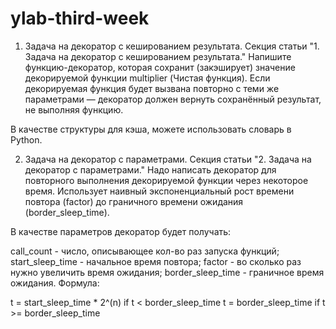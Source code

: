 # ylab-third-week




1. Задача на декоратор с кешированием результата. Секция статьи "1. Задача на декоратор с кешированием результата."
Напишите функцию-декоратор, которая сохранит (закэширует) значение декорируемой функции multiplier (Чистая функция). Если декорируемая функция будет вызвана повторно с теми же параметрами — декоратор должен вернуть сохранённый результат, не выполняя функцию.

В качестве структуры для кэша, можете использовать словарь в Python.





2. Задача на декоратор с параметрами. Секция статьи "2. Задача на декоратор с параметрами."
Надо написать декоратор для повторного выполнения декорируемой функции через некоторое время. Использует наивный экспоненциальный рост времени повтора (factor) до граничного времени ожидания (border_sleep_time).

В качестве параметров декоратор будет получать:

call_count - число, описывающее кол-во раз запуска функций;
start_sleep_time - начальное время повтора;
factor - во сколько раз нужно увеличить время ожидания;
border_sleep_time - граничное время ожидания.
Формула:

t = start_sleep_time * 2^(n) if t < border_sleep_time
t = border_sleep_time if t >= border_sleep_time
